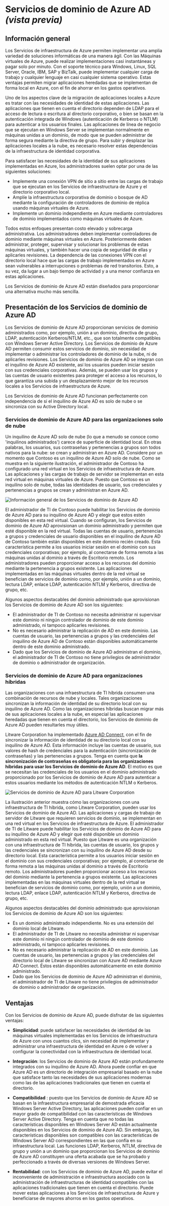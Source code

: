 <properties
	pageTitle="Vista previa de los Servicios de dominio de Azure Active Directory: información general | Microsoft Azure"
	description="Información general de los Servicios de dominio de Azure AD"
	services="active-directory-ds"
	documentationCenter=""
	authors="mahesh-unnikrishnan"
	manager="stevenpo"
	editor="curtand"/>

<tags
	ms.service="active-directory-ds"
	ms.workload="identity"
	ms.tgt_pltfrm="na"
	ms.devlang="na"
	ms.topic="article"
	ms.date="07/06/2016"
	ms.author="maheshu"/>

# Servicios de dominio de Azure AD *(vista previa)*

## Información general
Los Servicios de infraestructura de Azure permiten implementar una amplia variedad de soluciones informáticas de una manera ágil. Con las Máquinas virtuales de Azure, puede realizar implementaciones casi instantáneas y pagar solo por minuto. Con el soporte técnico para Windows, Linux, SQL Server, Oracle, IBM, SAP y BizTalk, puede implementar cualquier carga de trabajo y cualquier lenguaje en casi cualquier sistema operativo. Estas ventajas permiten migrar aplicaciones heredadas que se implementan de forma local en Azure, con el fin de ahorrar en los gastos operativos.

Uno de los aspectos clave de la migración de aplicaciones locales a Azure es tratar con las necesidades de identidad de estas aplicaciones. Las aplicaciones que tienen en cuenta el directorio dependen de LDAP para el acceso de lectura o escritura al directorio corporativo, o bien se basan en la autenticación integrada de Windows (autenticación de Kerberos o NTLM) para autenticar a los usuarios finales. Las aplicaciones de línea de negocio que se ejecutan en Windows Server se implementan normalmente en máquinas unidas a un dominio, de modo que se pueden administrar de forma segura mediante la directiva de grupo. Para subir y desplazar las aplicaciones locales a la nube, es necesario resolver estas dependencias de la infraestructura de identidad corporativa.

Para satisfacer las necesidades de la identidad de sus aplicaciones implementadas en Azure, los administradores suelen optar por una de las siguientes soluciones:

- Implemente una conexión VPN de sitio a sitio entre las cargas de trabajo que se ejecutan en los Servicios de infraestructura de Azure y el directorio corporativo local.
- Amplíe la infraestructura corporativa de dominio o bosque de AD mediante la configuración de controladores de dominio de réplica usando máquinas virtuales de Azure.
- Implemente un dominio independiente en Azure mediante controladores de dominio implementados como máquinas virtuales de Azure.

Todos estos enfoques presentan costo elevado y sobrecarga administrativa. Los administradores deben implementar controladores de dominio mediante máquinas virtuales en Azure. Posteriormente deben administrar, proteger, supervisar y solucionar los problemas de estas máquinas virtuales, y también hacer una copia de seguridad de ellas y aplicarles revisiones. La dependencia de las conexiones VPN con el directorio local hace que las cargas de trabajo implementados en Azure sean vulnerables a interrupciones o problemas de red transitorios. Esto, a su vez, da lugar a un bajo tiempo de actividad y a una menor confianza en estas aplicaciones.

Los Servicios de dominio de Azure AD están diseñados para proporcionar una alternativa mucho más sencilla.


## Presentación de los Servicios de dominio de Azure AD
Los Servicios de dominio de Azure AD proporcionan servicios de dominio administrados como, por ejemplo, unión a un dominio, directiva de grupo, LDAP, autenticación Kerberos/NTLM, etc., que son totalmente compatibles con Windows Server Active Directory. Los Servicios de dominio de Azure AD permiten consumir estos servicios de dominio, sin necesidad de implementar o administrar los controladores de dominio de la nube, ni de aplicarles revisiones. Los Servicios de dominio de Azure AD se integran con el inquilino de Azure AD existente, así los usuarios pueden iniciar sesión con sus credenciales corporativas. Además, se pueden usar los grupos y las cuentas de usuario existentes para proteger el acceso a los recursos, lo que garantiza una subida y un desplazamiento mejor de los recursos locales a los Servicios de infraestructura de Azure.

Los Servicios de dominio de Azure AD funcionan perfectamente con independencia de si el inquilino de Azure AD es solo de nube o se sincroniza con su Active Directory local.

### Servicios de dominio de Azure AD para las organizaciones solo de nube
Un inquilino de Azure AD solo de nube (lo que a menudo se conoce como 'inquilinos administrados') carece de superficie de identidad local. En otras palabras, los usuarios, sus contraseñas y pertenencias a grupos son todos nativos para la nube: se crean y administran en Azure AD. Considere por un momento que Contoso es un inquilino de Azure AD solo de nube. Como se muestra en la siguiente ilustración, el administrador de Contoso ha configurado una red virtual en los Servicios de infraestructura de Azure. Las aplicaciones y las cargas de trabajo de servidor se implementan en esta red virtual en máquinas virtuales de Azure. Puesto que Contoso es un inquilino solo de nube, todas las identidades de usuario, sus credenciales y pertenencias a grupos se crean y administran en Azure AD.

![Información general de los Servicios de dominio de Azure AD](./media/active-directory-domain-services-overview/aadds-overview.png)

El administrador de TI de Contoso puede habilitar los Servicios de dominio de Azure AD para su inquilino de Azure AD y elegir que estos estén disponibles en esta red virtual. Cuando se configuran, los Servicios de dominio de Azure AD aprovisionan un dominio administrado y permiten que esté disponible en la red virtual. Todas las cuentas de usuario, pertenencias a grupos y credenciales de usuario disponibles en el inquilino de Azure AD de Contoso también están disponibles en este dominio recién creado. Esta característica permite a los usuarios iniciar sesión en el dominio con sus credenciales corporativas; por ejemplo, al conectarse de forma remota a las máquinas unidas al dominio a través de Escritorio remoto. Los administradores pueden proporcionar acceso a los recursos del dominio mediante la pertenencia a grupos existente. Las aplicaciones implementadas en las máquinas virtuales dentro de la red virtual se benefician de servicios de dominio como, por ejemplo, unión a un dominio, lectura LDAP, enlace LDAP, autenticación NTLM y Kerberos, directiva de grupo, etc.

Algunos aspectos destacables del dominio administrado que aprovisionan los Servicios de dominio de Azure AD son los siguientes:

- El administrador de TI de Contoso no necesita administrar ni supervisar este dominio ni ningún controlador de dominio de este dominio administrado, ni tampoco aplicarles revisiones.
- No es necesario administrar la replicación de AD en este dominio. Las cuentas de usuario, las pertenencias a grupos y las credenciales del inquilino de Azure AD de Contoso están disponibles automáticamente dentro de este dominio administrado.
- Dado que los Servicios de dominio de Azure AD administran el dominio, el administrador de TI de Contoso no tiene privilegios de administrador de dominio o administrador de organización.


### Servicios de dominio de Azure AD para organizaciones híbridas
Las organizaciones con una infraestructura de TI híbrida consumen una combinación de recursos de nube y locales. Tales organizaciones sincronizan la información de identidad de su directorio local con su inquilino de Azure AD. Como las organizaciones híbridas buscan migrar más de sus aplicaciones locales a la nube, en especial las aplicaciones heredadas que tienen en cuenta el directorio, los Servicios de dominio de Azure AD pueden resultarles muy útiles.

Litware Corporation ha implementado [Azure AD Connect](../active-directory/active-directory-aadconnect.md), con el fin de sincronizar la información de identidad de su directorio local con su inquilino de Azure AD. Esta información incluye las cuentas de usuario, sus valores de hash de credenciales para la autenticación (sincronización de contraseñas) y las pertenencias a grupos. Tenga en cuenta que **la sincronización de contraseñas es obligatoria para las organizaciones híbridas para usar los Servicios de dominio de Azure AD**. El motivo es que se necesitan las credenciales de los usuarios en el dominio administrado proporcionado por los Servicios de dominio de Azure AD para autenticar a estos usuarios mediante los métodos de autenticación NTLM o Kerberos.

![Servicios de dominio de Azure AD para Litware Corporation](./media/active-directory-domain-services-overview/aadds-overview-synced-tenant.png)

La ilustración anterior muestra cómo las organizaciones con una infraestructura de TI híbrida, como Litware Corporation, pueden usar los Servicios de dominio de Azure AD. Las aplicaciones y cargas de trabajo de servidor de Litware que requieren servicios de dominio, se implementan en una red virtual en los Servicios de infraestructura de Azure. El administrador de TI de Litware puede habilitar los Servicios de dominio de Azure AD para su inquilino de Azure AD y elegir que esté disponible un dominio administrado en esta red virtual. Puesto que Litware es una organización con una infraestructura de TI híbrida, las cuentas de usuario, los grupos y las credenciales se sincronizan con su inquilino de Azure AD desde su directorio local. Esta característica permite a los usuarios iniciar sesión en el dominio con sus credenciales corporativas; por ejemplo, al conectarse de forma remota a las máquinas unidas al dominio a través de Escritorio remoto. Los administradores pueden proporcionar acceso a los recursos del dominio mediante la pertenencia a grupos existente. Las aplicaciones implementadas en las máquinas virtuales dentro de la red virtual se benefician de servicios de dominio como, por ejemplo, unión a un dominio, lectura LDAP, enlace LDAP, autenticación NTLM y Kerberos, directiva de grupo, etc.

Algunos aspectos destacables del dominio administrado que aprovisionan los Servicios de dominio de Azure AD son los siguientes:

- Es un dominio administrado independiente. No es una extensión del dominio local de Litware.
- El administrador de TI de Litware no necesita administrar ni supervisar este dominio ni ningún controlador de dominio de este dominio administrado, ni tampoco aplicarles revisiones.
- No es necesario administrar la replicación de AD en este dominio. Las cuentas de usuario, las pertenencias a grupos y las credenciales del directorio local de Litware se sincronizan con Azure AD mediante Azure AD Connect. Éstos están disponibles automáticamente en este dominio administrado.
- Dado que los Servicios de dominio de Azure AD administran el dominio, el administrador de TI de Litware no tiene privilegios de administrador de dominio o administrador de organización.


## Ventajas
Con los Servicios de dominio de Azure AD, puede disfrutar de las siguientes ventajas:

-	**Simplicidad**: puede satisfacer las necesidades de identidad de las máquinas virtuales implementadas en los Servicios de infraestructura de Azure con unos cuantos clics, sin necesidad de implementar y administrar una infraestructura de identidad en Azure o de volver a configurar la conectividad con la infraestructura de identidad local.

-	**Integración**: los Servicios de dominio de Azure AD están profundamente integrados con su inquilino de Azure AD. Ahora puede confiar en que Azure AD es un directorio de integración empresarial basado en la nube que satisface tanto las necesidades de sus aplicaciones modernas como las de las aplicaciones tradicionales que tienen en cuenta el directorio.

-	**Compatibilidad** : puesto que los Servicios de dominio de Azure AD se basan en la infraestructura empresarial de demostrada eficacia Windows Server Active Directory, las aplicaciones pueden confiar en un mayor grado de compatibilidad con las características de Windows Server Active Directory. Tenga en cuenta que no todas las características disponibles en Windows Server AD están actualmente disponibles en los Servicios de dominio de Azure AD. Sin embargo, las características disponibles son compatibles con las características de Windows Server AD correspondientes en las que confía en su infraestructura local. Las funciones LDAP, Kerberos, NTLM, directiva de grupo y unión a un dominio que proporcionan los Servicios de dominio de Azure AD constituyen una oferta acabada que se ha probado y perfeccionado a través de diversas versiones de Windows Server.

-	**Rentabilidad**: con los Servicios de dominio de Azure AD, puede evitar el inconveniente de administración e infraestructura asociado con la administración de infraestructuras de identidad compatibles con las aplicaciones tradicionales que tienen en cuenta el directorio. Puede mover estas aplicaciones a los Servicios de infraestructura de Azure y beneficiarse de mayores ahorros en los gastos operativos.

<!---HONumber=AcomDC_0706_2016-->